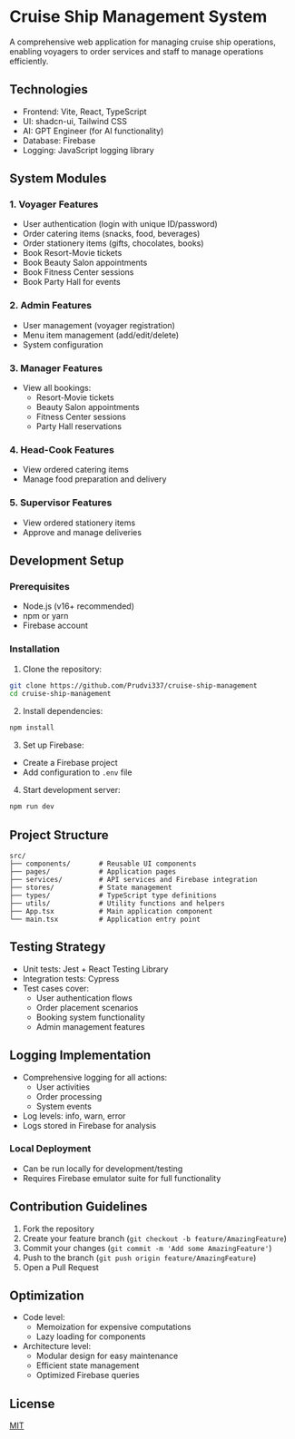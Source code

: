 # Cruise Ship Management System

A comprehensive web application for managing cruise ship operations, enabling voyagers to order services and staff to manage operations efficiently.

## Technologies
- Frontend: Vite, React, TypeScript
- UI: shadcn-ui, Tailwind CSS
- AI: GPT Engineer (for AI functionality)
- Database: Firebase
- Logging: JavaScript logging library

## System Modules

### 1. Voyager Features
- User authentication (login with unique ID/password)
- Order catering items (snacks, food, beverages)
- Order stationery items (gifts, chocolates, books)
- Book Resort-Movie tickets
- Book Beauty Salon appointments
- Book Fitness Center sessions
- Book Party Hall for events

### 2. Admin Features
- User management (voyager registration)
- Menu item management (add/edit/delete)
- System configuration

### 3. Manager Features
- View all bookings:
  - Resort-Movie tickets
  - Beauty Salon appointments
  - Fitness Center sessions
  - Party Hall reservations

### 4. Head-Cook Features
- View ordered catering items
- Manage food preparation and delivery

### 5. Supervisor Features
- View ordered stationery items
- Approve and manage deliveries

## Development Setup

### Prerequisites
- Node.js (v16+ recommended)
- npm or yarn
- Firebase account

### Installation
1. Clone the repository:
```bash
git clone https://github.com/Prudvi337/cruise-ship-management
cd cruise-ship-management
```

2. Install dependencies:
```bash
npm install
```

3. Set up Firebase:
- Create a Firebase project
- Add configuration to `.env` file

4. Start development server:
```bash
npm run dev
```

## Project Structure
```
src/
├── components/       # Reusable UI components
├── pages/            # Application pages
├── services/         # API services and Firebase integration
├── stores/           # State management
├── types/            # TypeScript type definitions
├── utils/            # Utility functions and helpers
├── App.tsx           # Main application component
└── main.tsx          # Application entry point
```

## Testing Strategy
- Unit tests: Jest + React Testing Library
- Integration tests: Cypress
- Test cases cover:
  - User authentication flows
  - Order placement scenarios
  - Booking system functionality
  - Admin management features

## Logging Implementation
- Comprehensive logging for all actions:
  - User activities
  - Order processing
  - System events
- Log levels: info, warn, error
- Logs stored in Firebase for analysis


### Local Deployment
- Can be run locally for development/testing
- Requires Firebase emulator suite for full functionality

## Contribution Guidelines
1. Fork the repository
2. Create your feature branch (`git checkout -b feature/AmazingFeature`)
3. Commit your changes (`git commit -m 'Add some AmazingFeature'`)
4. Push to the branch (`git push origin feature/AmazingFeature`)
5. Open a Pull Request

## Optimization
- Code level:
  - Memoization for expensive computations
  - Lazy loading for components
- Architecture level:
  - Modular design for easy maintenance
  - Efficient state management
  - Optimized Firebase queries

## License
[MIT](https://choosealicense.com/licenses/mit/)
